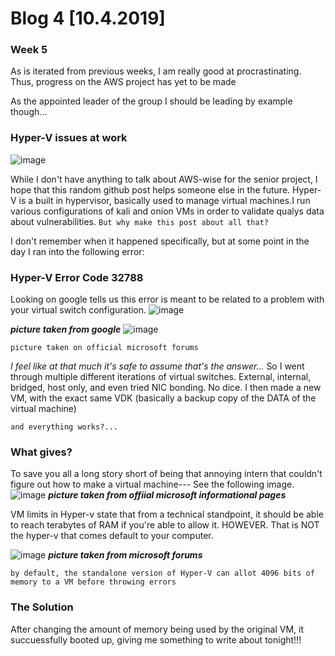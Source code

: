 # Blog 4 [10.4.2019]
### Week 5

As is iterated from previous weeks, I am really good at procrastinating.
Thus, progress on the AWS project has yet to be made

As the appointed leader of the group I should be leading by example though... 

### Hyper-V issues at work
![image](https://user-images.githubusercontent.com/20525440/66249383-4cb0cd80-e6e7-11e9-8219-7f3d8f12b6b5.png)

While I don't have anything to talk about AWS-wise for the senior project, I hope that this random github post helps someone else in the future.
Hyper-V is a built in hypervisor, basically used to manage virtual machines.I run various configurations of kali and onion VMs in order to validate qualys data about vulnerabilities.
```But why make this post about all that?```

I don't remember when it happened specifically, but at some point in the day I ran into the following error:


### Hyper-V Error Code 32788

Looking on google tells us this error is meant to be related to a problem with your virtual switch configuration. 
![image](https://user-images.githubusercontent.com/20525440/66249444-57b82d80-e6e8-11e9-94bd-5a8646bcdc30.png)

***picture taken from google***
![image](https://user-images.githubusercontent.com/20525440/66249547-f85b1d00-e6e9-11e9-94bd-51be55059915.png)

```picture taken on official microsoft forums```

*I feel like at that much it's safe to assume that's the answer...*
So I went through multiple different iterations of virtual switches. External, internal, bridged, host only, and even tried NIC bonding. No dice.
I then made a new VM, with the exact same VDK (basically a backup copy of the DATA of the virtual machine)

```and everything works?...```

### What gives?

To save you all a long story short of being that annoying intern that couldn't figure out how to make a virtual machine---
See the following image.
![image](https://user-images.githubusercontent.com/20525440/66249600-e29a2780-e6ea-11e9-85d4-1052f8ded73e.png)
***picture taken from offiial microsoft informational pages***

VM limits in Hyper-v state that from a technical standpoint, it should be able to reach terabytes of RAM if you're able to allow it.
HOWEVER.
That is NOT the hyper-v that comes default to your computer.

![image](https://user-images.githubusercontent.com/20525440/66249632-6b18c800-e6eb-11e9-97d1-875904929c44.png)
***picture taken from microsoft forums***

```by default, the standalone version of Hyper-V can allot 4096 bits of memory to a VM before throwing errors```
### The Solution

After changing the amount of memory being used by the original VM, it succuessfully booted up, giving me something to write about tonight!!!
